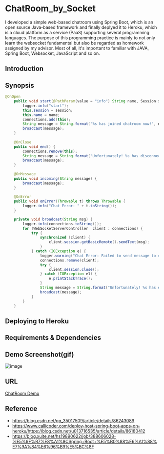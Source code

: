 # ChatRoom_by_Socket
I developed a simple web-based chatroom using Spring Boot, which is an open source Java-based framework and finally deplyed it to Heroku, which is a cloud platform as a service (PaaS) supporting several programming languages. The purpose of this programming practice is mainly to not only learn the websocket fundamental but also be regarded as homework assigned by my advisor. Most of all, it's important to familiar with JAVA, Spring Boot, Websocket, JavaScript and so on.

## Introduction

## Synopsis
``` Java
@OnOpen
    public void start(@PathParam(value = "info") String name, Session session) {
    	logger.info("start");
        this.session = session;
        this.name = name;
        connections.add(this);
        String message = String.format("%s has joined chatroom now!", name);
        broadcast(message);
    }
 
    @OnClose
    public void end() {
        connections.remove(this);
        String message = String.format("Unfortunately! %s has disconnected!", name);
        broadcast(message);
    }
 
    @OnMessage
    public void incoming(String message) {
    	broadcast(message);
    }
 
    @OnError
    public void onError(Throwable t) throws Throwable {
        logger.info("Chat Error: " + t.toString());
    }
``` 

``` Java
    private void broadcast(String msg) {
    	logger.info(connections.toString());
        for (WebSocketServerController  client : connections) {
            try {
                synchronized (client) {
                    client.session.getBasicRemote().sendText(msg);
                }
            } catch (IOException e) {
            	logger.warning("Chat Error: Failed to send message to client");
                connections.remove(client);
                try {
                    client.session.close();
                } catch (IOException e1) {
                    e.printStackTrace();
                }
                String message = String.format("Unfortunately! %s has disconnected!", name);
                broadcast(message);
            }
        }
    }
``` 
## Deploying to Heroku

## Requirements & Dependencies

## Demo Screenshot(gif)
![image](https://i.imgur.com/Mk1AXkP.gif)

## URL
[ChatRoom Demo](https://webforchatroom.herokuapp.com/)

## Reference
* https://blog.csdn.net/qq_35017509/article/details/86243089 
* https://www.callicoder.com/deploy-host-spring-boot-apps-on-heroku/https://blog.csdn.net/u013716535/article/details/86180412 
* https://blog.xuite.net/hs19890622/job/388606028-%E5%9F%B7%E8%A1%8CSpring+Boot+%E5%B0%88%E6%A1%88%E7%9A%84%E6%96%B9%E5%BC%8F 
